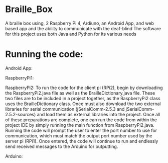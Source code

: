 # Braille_Box
A braille box using, 2 Raspberry Pi 4, Ardiuno, an Android App, and web based app and the ability to communicate with the deaf-blind
The software for this project uses both Java and Python for its various needs


# Running the code:

Android App: 

RaspberryPi1:

RaspberryPi2: To run the code for the client pi (RPi2), begin by downloading the RaspberryPi2.java file as well as the BrailleDictionary.java file. These two files are to be included in a project together, as the RaspberryPi2 class uses the BrailleDictionary class. Once must also download the two external libraries for serial communication (jSerialComm-2.5.3 and jSerialComm-2.5.2-sources) and load them as external libraries into the project. Once all of these preparations are complete, one can run the code from within the project IDE by simply running the main function from RaspberryPi2.java. Running the code will prompt the user to enter the port number to use for communication, which must match the output port number used by the server pi (RPi1). Once entered, the code will continue to run and endlessly send received messages to the Arduino for outputting.

Arduino:
